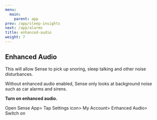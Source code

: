```yaml
---
menu:
  main:
    parent: app
prev: /app/sleep-insights
next: /app/alarms
title: enhanced-audio
weight: 7
---
```


## Enhanced Audio


This will allow Sense to pick up snoring, sleep talking and other noise disturbances.


Without enhanced audio enabled, Sense only looks at background noise such as car alarms and sirens.


**Turn on enhanced audio.**


Open Sense App> Tap Settings icon> My Account> Enhanced Audio> Switch on

